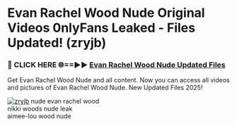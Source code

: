 # Evan Rachel Wood Nude Original Videos 0nlyFans Leaked - Files Updated! (zryjb)

<h3>🔴 CLICK HERE 🌐==►► <a href="https://tinyurl.com/4mcuefdz" rel="nofollow">Evan Rachel Wood Nude Updated Files</a></h3>

Get Evan Rachel Wood Nude and all content. Now you can access all videos and pictures of Evan Rachel Wood Nude. New Updated Files 2025!

[![zryjb](https://i.imgur.com/StAQSOY.gif)](https://tinyurl.com/4mcuefdz)
nude evan rachel wood<br>
nikki woods nude leak<br>
aimee-lou wood nude